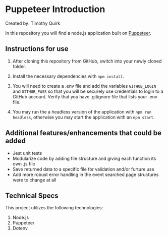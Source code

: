 # Puppeteer Introduction

Created by: Timothy Quirk

In this repository you will find a node.js application built on [Puppeteer](https://github.com/puppeteer/puppeteer).

## Instructions for use

1. After cloning this repository from GitHub, switch into your newly cloned folder.

2. Install the necessary dependencies with `npm install`.

3. You will need to create a .env file and add the variables `GITHUB_LOGIN` and `GITHUB_PASS` so that you will be securely use credentials to login to a GitHub account. Verify that you have .gitignore file that lists your .env file.

4. You may run the a headless version of the application with `npm run headless`, otherwise you may start the application with an `npm start`.

## Additional features/enhancements that could be added

- Jest unit tests
- Modularize code by adding file structure and giving each function its own .js file
- Save returned data to a specific file for validation and/or furture use
- Add more robust error handling in the event searched page structures were to change at all

## Technical Specs

This project utilizes the following technologies:

1. Node.js
2. Puppeteer
3. Dotenv
